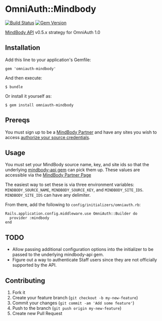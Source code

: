 # OmniAuth::Mindbody
[![Build Status](https://travis-ci.org/wingrunr21/omniauth-mindbody.png)](https://travis-ci.org/wingrunr21/omniauth-mindbody) [![Gem Version](https://badge.fury.io/rb/omniauth-mindbody.png)](http://badge.fury.io/rb/omniauth-mindbody)

[MindBody API](https://www.mindbodyonline.com/developers) v0.5.x strategy for
OmniAuth 1.0

## Installation

Add this line to your application's Gemfile:

    gem 'omniauth-mindbody'

And then execute:

    $ bundle

Or install it yourself as:

    $ gem install omniauth-mindbody

## Prereqs

You must sign up to be a [MindBody Partner](https://api.mindbodyonline.com/Home/LogIn) and have any sites you wish to access [authorize your source credentials](https://support.mindbodyonline.com/entries/21301433-how-to-access-client-data-using-the-mindbody-api).

## Usage

You must set your MindBody source name, key, and site ids so that the underlying
[mindbody-api gem](https://github.com/wingrunr21/mindbody-api) can pick them up.
These values are accessible via the [MindBody Partner Page](https://api.mindbodyonline.com/Home/LogIn)

The easiest way to set these is via three environment variables:
`MINDBODY_SOURCE_NAME`, `MINDBODY_SOURCE_KEY`, and `MINDBODY_SITE_IDS`.
`MINDBODY_SITE_IDS` can have any delimiter.

From there, add the following to `config/initializers/omniauth.rb`:

    Rails.application.config.middleware.use OmniAuth::Builder do
      provider :mindbody
    end

## TODO

* Allow passing additional configuration options into the initializer to be passed to the underlying mindbody-api gem.
* Figure out a way to authenticate Staff users since they are not officially
  supported by the API.

## Contributing

1. Fork it
2. Create your feature branch (`git checkout -b my-new-feature`)
3. Commit your changes (`git commit -am 'Add some feature'`)
4. Push to the branch (`git push origin my-new-feature`)
5. Create new Pull Request
